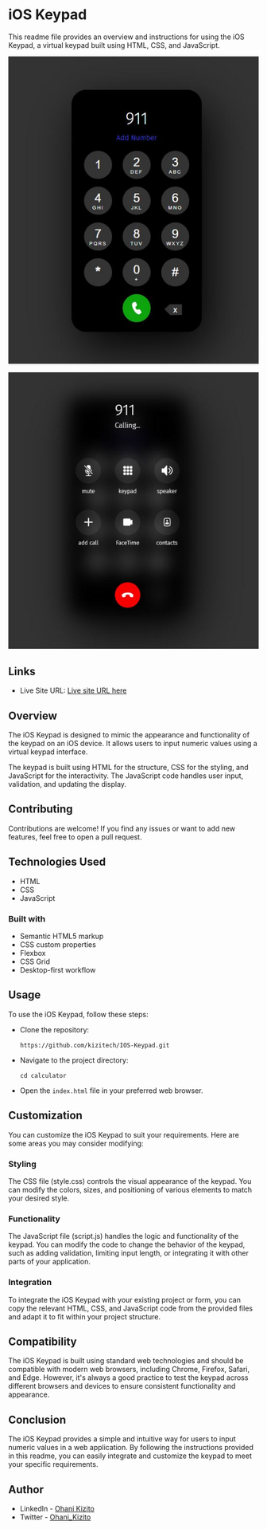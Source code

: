 # iOS Keypad

This readme file provides an overview and instructions for using the iOS Keypad, a virtual keypad built using HTML, CSS, and JavaScript.


![The screenshot of the keypad site before dialing](screenshot-before-dialing.JPG)

![The screenshot of the keypad site after dialing](screenshot-after-dialing.JPG)


## Links

- Live Site URL: [Live site URL here](https://kizitech.github.io/IOS-Keypad/)


## Overview

The iOS Keypad is designed to mimic the appearance and functionality of the keypad on an iOS device. It allows users to input numeric values using a virtual keypad interface.

The keypad is built using HTML for the structure, CSS for the styling, and JavaScript for the interactivity. The JavaScript code handles user input, validation, and updating the display.


## Contributing
Contributions are welcome! If you find any issues or want to add new features, feel free to open a pull request.


## Technologies Used
- HTML
- CSS
- JavaScript


### Built with

- Semantic HTML5 markup
- CSS custom properties
- Flexbox
- CSS Grid
- Desktop-first workflow


## Usage

To use the iOS Keypad, follow these steps:

- Clone the repository:
    ```
    https://github.com/kizitech/IOS-Keypad.git
    ```

- Navigate to the project directory:
    ```
    cd calculator
    ```

- Open the `index.html` file in your preferred web browser.


## Customization
You can customize the iOS Keypad to suit your requirements. Here are some areas you may consider modifying:

### Styling
The CSS file (style.css) controls the visual appearance of the keypad. You can modify the colors, sizes, and positioning of various elements to match your desired style.

### Functionality
The JavaScript file (script.js) handles the logic and functionality of the keypad. You can modify the code to change the behavior of the keypad, such as adding validation, limiting input length, or integrating it with other parts of your application.

### Integration
To integrate the iOS Keypad with your existing project or form, you can copy the relevant HTML, CSS, and JavaScript code from the provided files and adapt it to fit within your project structure.


## Compatibility
The iOS Keypad is built using standard web technologies and should be compatible with modern web browsers, including Chrome, Firefox, Safari, and Edge. However, it's always a good practice to test the keypad across different browsers and devices to ensure consistent functionality and appearance.


## Conclusion
The iOS Keypad provides a simple and intuitive way for users to input numeric values in a web application. By following the instructions provided in this readme, you can easily integrate and customize the keypad to meet your specific requirements.

## Author

- LinkedIn - [Ohani Kizito](https://www.linkedin.com/in/ohanikizito/)
- Twitter - [Ohani_Kizito](https://www.twitter.com/Ohani_Kizito)
